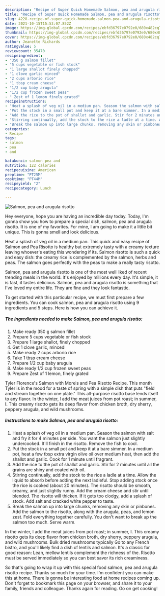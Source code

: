 ```yaml
---
description: "Recipe of Super Quick Homemade Salmon, pea and arugula risotto"
title: "Recipe of Super Quick Homemade Salmon, pea and arugula risotto"
slug: 4228-recipe-of-super-quick-homemade-salmon-pea-and-arugula-risotto
date: 2021-10-15T15:53:07.852Z
image: https://img-global.cpcdn.com/recipes/ebfd36797e0792e0/680x482cq70/salmon-pea-and-arugula-risotto-recipe-main-photo.jpg
thumbnail: https://img-global.cpcdn.com/recipes/ebfd36797e0792e0/680x482cq70/salmon-pea-and-arugula-risotto-recipe-main-photo.jpg
cover: https://img-global.cpcdn.com/recipes/ebfd36797e0792e0/680x482cq70/salmon-pea-and-arugula-risotto-recipe-main-photo.jpg
author: Jeanette Richards
ratingvalue: 5
reviewcount: 35470
recipeingredient:
- "350 g salmon fillet"
- "5 cups vegetable or fish stock"
- "1 large shallot finely chopped"
- "1 clove garlic minced"
- "2 cups arborio rice"
- "1 tbsp cream cheese"
- "1/2 cup baby arugula"
- "1/2 cup frozen sweet peas"
- " Zest of 1 lemon finely grated"
recipeinstructions:
- "Heat a splash of veg oil in a medium pan. Season the salmon with salt and fry it for 4 minutes per side. You want the salmon just slightly undercooked. It&#39;ll finish in the risotto. Remove the fish to cool."
- "Put the stock in a small pot and keep it at a bare simmer. In a medium pot, heat a few tbsp extra virgin olive oil over medium heat, then add the shallot and garlic. Cook for 1 minute until fragrant."
- "Add the rice to the pot of shallot and garlic. Stir for 2 minutes until all the grains are shiny and coated with oil."
- "Stirring continually, add the stock to the rice a ladle at a time. Allow the liquid to absorb before adding the next ladleful. Stop adding stock once the rice is cooked (about 20 minutes). The risotto should be smooth, creamy, and just slightly runny. Add the cream cheese and stir until blended. The risotto will thicken. If it gets too clodgy, add a splash of stock. Add salt and cracked white pepper to taste."
- "Break the salmon up into large chunks, removing any skin or pinbones. Add the salmon to the risotto, along with the arugula, peas, and lemon zest. Fold everything together carefully. You don&#39;t want to break up the salmon too much. Serve warm."
categories:
- Recipe
tags:
- salmon
- pea
- and

katakunci: salmon pea and 
nutrition: 122 calories
recipecuisine: American
preptime: "PT25M"
cooktime: "PT44M"
recipeyield: "2"
recipecategory: Lunch

---
```



![Salmon, pea and arugula risotto](https://img-global.cpcdn.com/recipes/ebfd36797e0792e0/680x482cq70/salmon-pea-and-arugula-risotto-recipe-main-photo.jpg)

Hey everyone, hope you are having an incredible day today. Today, I'm gonna show you how to prepare a special dish, salmon, pea and arugula risotto. It is one of my favorites. For mine, I am going to make it a little bit unique. This is gonna smell and look delicious.

Heat a splash of veg oil in a medium pan. This quick and easy recipe of Salmon and Pea Risotto is healthy but extremely tasty with a creamy texture leaving whoever&#39;s eating this wondering if its. Salmon risotto is such a quick and easy dish: the creamy rice is complemented by the salmon, herbs and peas. The salmon goes perfectly with the peas to make a really tasty risotto.

Salmon, pea and arugula risotto is one of the most well liked of recent trending meals in the world. It's enjoyed by millions every day. It's simple, it is fast, it tastes delicious. Salmon, pea and arugula risotto is something that I've loved my entire life. They are fine and they look fantastic.


To get started with this particular recipe, we must first prepare a few ingredients. You can cook salmon, pea and arugula risotto using 9 ingredients and 5 steps. Here is how you can achieve it.

<!--inarticleads1-->

##### The ingredients needed to make Salmon, pea and arugula risotto:

1. Make ready 350 g salmon fillet
1. Prepare 5 cups vegetable or fish stock
1. Prepare 1 large shallot, finely chopped
1. Get 1 clove garlic, minced
1. Make ready 2 cups arborio rice
1. Take 1 tbsp cream cheese
1. Prepare 1/2 cup baby arugula
1. Make ready 1/2 cup frozen sweet peas
1. Prepare  Zest of 1 lemon, finely grated


Tyler Florence&#39;s Salmon with Morels and Pea Risotto Recipe. This month Tyler is in the mood for a taste of spring with a simple dish that puts &#34;field and stream together on one plate.&#34; This all-purpose risotto base lends itself to any flavor. In the winter, I add the meat juices from pot roast; in summer, I. This creamy risotto gets its deep flavor from chicken broth, dry sherry, peppery arugula, and wild mushrooms. 

<!--inarticleads2-->

##### Instructions to make Salmon, pea and arugula risotto:

1. Heat a splash of veg oil in a medium pan. Season the salmon with salt and fry it for 4 minutes per side. You want the salmon just slightly undercooked. It&#39;ll finish in the risotto. Remove the fish to cool.
1. Put the stock in a small pot and keep it at a bare simmer. In a medium pot, heat a few tbsp extra virgin olive oil over medium heat, then add the shallot and garlic. Cook for 1 minute until fragrant.
1. Add the rice to the pot of shallot and garlic. Stir for 2 minutes until all the grains are shiny and coated with oil.
1. Stirring continually, add the stock to the rice a ladle at a time. Allow the liquid to absorb before adding the next ladleful. Stop adding stock once the rice is cooked (about 20 minutes). The risotto should be smooth, creamy, and just slightly runny. Add the cream cheese and stir until blended. The risotto will thicken. If it gets too clodgy, add a splash of stock. Add salt and cracked white pepper to taste.
1. Break the salmon up into large chunks, removing any skin or pinbones. Add the salmon to the risotto, along with the arugula, peas, and lemon zest. Fold everything together carefully. You don&#39;t want to break up the salmon too much. Serve warm.


In the winter, I add the meat juices from pot roast; in summer, I. This creamy risotto gets its deep flavor from chicken broth, dry sherry, peppery arugula, and wild mushrooms. Bulk dried mushrooms typically Go to any French bistro, and you&#39;ll likely find a dish of lentils and salmon. It&#39;s a classic for good reason: Lean, mellow lentils complement the richness of the. Risotto must be served immediately so you can best savor its rich creaminess. 

So that's going to wrap it up with this special food salmon, pea and arugula risotto recipe. Thanks so much for your time. I'm confident you can make this at home. There is gonna be interesting food at home recipes coming up. Don't forget to bookmark this page on your browser, and share it to your family, friends and colleague. Thanks again for reading. Go on get cooking!

